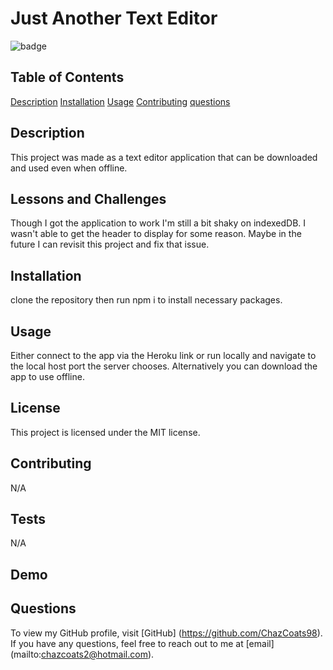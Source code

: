 # Just Another Text Editor

  ![badge](https://img.shields.io/badge/license-MIT-blue.svg)

  ## Table of Contents
  [Description](#description)
  [Installation](#installation)
  [Usage](#usage)
  [Contributing](#contributing)
  [questions](#questions)


  ## Description
  This project was made as a text editor application that can be downloaded and used even when offline.

  ## Lessons and Challenges 
  Though I got the application to work I'm still a bit shaky on indexedDB. I wasn't able to get the header to display for some reason. Maybe in the future I can revisit this project and fix that issue.

  ## Installation
  clone the repository then run npm i to install necessary packages.

  ## Usage 
  Either connect to the app via the Heroku link or run locally and navigate to the local host port the server chooses. Alternatively you can download the app to use offline.

  ## License
  This project is licensed under the MIT license.

  ## Contributing
  N/A

  ## Tests
  N/A

  ## Demo

  ## Questions
  To view my GitHub profile, visit [GitHub] (https://github.com/ChazCoats98).
  <br/>
  If you have any questions, feel free to reach out to me at [email] (mailto:chazcoats2@hotmail.com).



